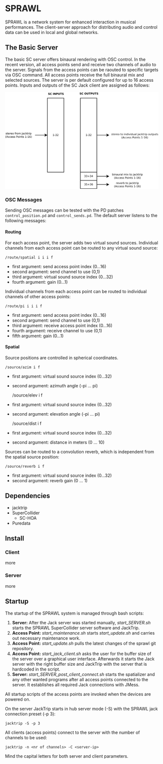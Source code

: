 # SPRAWL


SPRAWL is a network system for enhanced interaction in
musical performances. The client-server approach for distributing
audio and control data can be used in local and global networks.


## The Basic Server


The basic SC server offers binaural rendering with OSC control.
In the recent version, all access points send and receive two
channels of audio to the server. Signals from the access
points can be raouted to specific targets via OSC command.
All access points receive the full binaural mix and selected
sources.
The server is per default configured for up to 16 access points.
Inputs and outputs of the SC Jack client are assigned as follows:

<img src="./graphics/basic_server_connections.png" width="800">

### OSC Messages

Sending OSC messages can be tested with the PD patches
`control_position.pd` and `control_sends.pd`.
The default server listens to the following messages:


#### Routing

For each access point, the server adds two virtual sound sources.
Individual channels from each access point can be routed to any virtual sound source:

    /route/spatial i i i f

- first argument: send access point index (0...16)
- second argument: send channel to use (0,1)
- third argument: virtual sound source index (0...32)
- fourth argument: gain (0...1)

Individual channels from each access point can be routed
to individual channels of other access points:

    /route/pi i i i f

- first argument: send access point index (0...16)
- second argument: send channel to use (0,1)
- third argument: receive access point index (0...16)
- fourth argument: receive channel to use (0,1)
- fifth argument: gain (0...1)


#### Spatial

Source positions are controlled in spherical coordinates.

    /source/azim i f

- first argument: virtual sound source index (0...32)
- second argument: azimuth angle (-pi ... pi)

    /source/elev i f

- first argument: virtual sound source index (0...32)
- second argument: elevation angle (-pi ... pi)

    /source/dist i f

- first argument: virtual sound source index (0...32)
- second argument: distance in meters (0 ... 10)

Sources can be routed to a convolution reverb, which is
independent from the spatial source position:

    /source/reverb i f

- first argument: virtual sound source index (0...32)
- second argument: reverb gain (0 ... 1)

## Dependencies

- jacktrip
- SuperCollider
    - SC-HOA
- Puredata

## Install

### Client

more

### Server

more

## Startup


The startup of the SPRAWL system is managed through bash scripts:

1. **Server:**
	After the Jack server was started manually, *start_SERVER.sh* starts the SPRAWL SuperCollider server software and JackTrip.
2. **Access Point:**
	*start_maintenance.sh* starts *start_update.sh* and carries out necessary maintenance work.
3. **Access Point:**
	*start_update.sh* pulls the latest changes of the sprawl git repository.
4. **Access Point:**
	*start_jack_client.sh* asks the user for the buffer size of the server over a graphical user interface.
	Afterwards it starts the Jack server with the right buffer size and JackTrip with the server that is hardcoded in the script.
5. **Server:**
	*start_SERVER_post_client_connect.sh* starts the spatializer and any other wanted programs after all access points connected to the server. It establishes all required Jack connections with JMess.


All startup scripts of the access points are invoked when the devices are powered on.

On the server JackTrip starts in hub server mode (-S) with the SPRAWL jack connection preset (-p 3):
```
jacktrip -S -p 3
```

All clients (access points) connect to the server with the number of channels to be used:
```
jacktrip -n <nr of channels> -C <server-ip>
```
Mind the capital letters for both server and client parameters.





